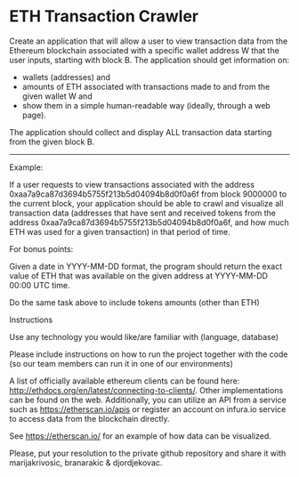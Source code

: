 # ETH Transaction Crawler

Create an application that will allow a user to view transaction data from the Ethereum blockchain associated with a specific wallet address W that the user inputs, starting with block B. The application should get information on:

- wallets (addresses) and
- amounts of ETH associated with transactions made to and from the given wallet W and
- show them in a simple human-readable way (ideally, through a web page).

The application should collect and display ALL transaction data starting from the given block B.

<hr>
Example:

If a user requests to view transactions associated with the address 0xaa7a9ca87d3694b5755f213b5d04094b8d0f0a6f from block 9000000 to the current block, your application should be able to crawl and visualize all transaction data (addresses that have sent and received tokens from the address 0xaa7a9ca87d3694b5755f213b5d04094b8d0f0a6f, and how much ETH was used for a given transaction) in that period of time.

For bonus points:

Given a date in YYYY-MM-DD format, the program should return the exact value of ETH that was available on the given address at YYYY-MM-DD 00:00 UTC time.

Do the same task above to include tokens amounts (other than ETH)

Instructions

Use any technology you would like/are familiar with (language, database)

Please include instructions on how to run the project together with the code (so our team members can run it in one of our environments)

A list of officially available ethereum clients can be found here: http://ethdocs.org/en/latest/connecting-to-clients/. Other implementations can be found on the web. Additionally, you can utilize an API from a service such as https://etherscan.io/apis or register an account on infura.io service to access data from the blockchain directly.

See https://etherscan.io/ for an example of how data can be visualized.

Please, put your resolution to the private github repository and share it with marijakrivosic, branarakic & djordjekovac.
